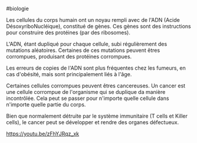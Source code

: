 #biologie 

Les cellules du corps humain ont un noyau rempli avec de l'ADN (Acide DésoxyriboNucléique), constitué de gènes. Ces gènes sont des instructions pour construire des protéines (par des ribosomes).

L'ADN, étant dupliqué pour chaque cellule, subi régulièrement des mutations aléatoires. Certaines de ces mutations peuvent êtres corrompues, produisant des protéines corrompues. 

Les erreurs de copies de l'ADN sont plus fréquentes chez les fumeurs, en cas d'obésité, mais sont principalement liés à l'âge.

Certaines cellules corrompues peuvent êtres cancereuses. Un cancer est une cellule corrompue de l'organisme qui se duplique da manière incontrôlée. Cela peut se passer pour n'importe quelle cellule dans n'importe quelle partie du corps.

Bien que normalement détruite par le système immunitaire (T cells et Killer cells), le cancer peut se développer et rendre des organes défectueux.

https://youtu.be/zFhYJRqz_xk